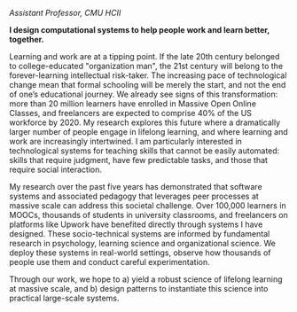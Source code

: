 _Assistant Professor, CMU HCII_

**I design computational systems to help people work and learn better, together.**

Learning and work are at a tipping point. If the late 20th century belonged to college-educated "organization man", the 21st century will belong to the forever-learning intellectual risk-taker. The increasing pace of technological change mean that formal schooling will be merely the start, and not the end of one’s educational journey. We already see signs of this transformation: more than 20 million learners have enrolled in Massive Open Online Classes, and freelancers are expected to comprise 40% of the US workforce by 2020. My research explores this future where a dramatically larger number of people engage in lifelong learning, and where learning and work are increasingly intertwined. I am particularly interested in technological systems for teaching skills that cannot be easily automated: skills that require judgment, have few predictable tasks, and those that require social interaction.

My research over the past five years has demonstrated that software systems and associated pedagogy that leverages peer processes at massive scale can address this societal challenge. Over 100,000 learners in MOOCs, thousands of students in university classrooms, and freelancers on platforms like Upwork have benefited directly through systems I have designed. These socio-technical systems are informed by fundamental research in psychology, learning science and organizational science. We deploy these systems in real-world settings, observe how thousands of people use them and conduct careful experimentation.

Through our work, we hope to a) yield a robust science of lifelong learning at massive scale, and b) design patterns to instantiate this science into practical large-scale systems.
